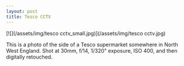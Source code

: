 ```yaml
---
layout: post
title: Tesco CCTV
---
```


[![](/assets/img/tesco cctv_small.jpg)](/assets/img/tesco cctv.jpg)

This is a photo of the side of a Tesco supermarket somewhere in North West England. Shot at 30mm, f/14, 1/320" exposure, ISO 400, and then digitally retouched.
